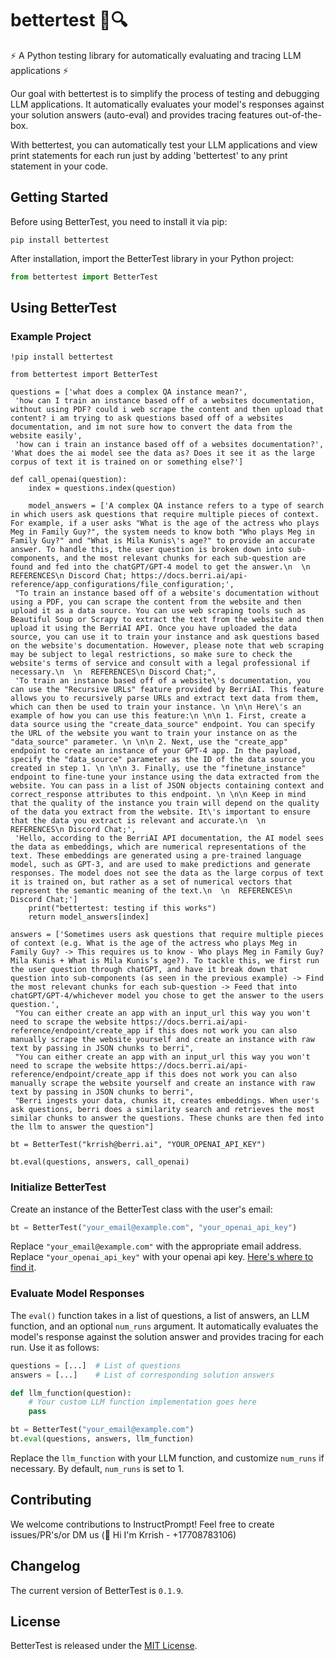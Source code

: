 # bettertest 📝🔍

⚡ A Python testing library for automatically evaluating and tracing LLM applications ⚡

Our goal with bettertest is to simplify the process of testing and debugging LLM applications. It automatically evaluates your model's responses against your solution answers (auto-eval) and provides tracing features out-of-the-box.

With bettertest, you can automatically test your LLM applications and view print statements for each run just by adding 'bettertest' to any print statement in your code.

## Getting Started

Before using BetterTest, you need to install it via pip:

```
pip install bettertest
```

After installation, import the BetterTest library in your Python project:

```python
from bettertest import BetterTest
```
## Using BetterTest

### Example Project 

```
!pip install bettertest

from bettertest import BetterTest

questions = ['what does a complex QA instance mean?',
 'how can I train an instance based off of a websites documentation, without using PDF? could i web scrape the content and then upload that content? i am trying to ask questions based off of a websites documentation, and im not sure how to convert the data from the website easily',
 'how can i train an instance based off of a websites documentation?',
'What does the ai model see the data as? Does it see it as the large corpus of text it is trained on or something else?']

def call_openai(question):
    index = questions.index(question)

    model_answers = ['A complex QA instance refers to a type of search in which users ask questions that require multiple pieces of context. For example, if a user asks "What is the age of the actress who plays Meg in Family Guy?", the system needs to know both "Who plays Meg in Family Guy?" and "What is Mila Kunis\'s age?" to provide an accurate answer. To handle this, the user question is broken down into sub-components, and the most relevant chunks for each sub-question are found and fed into the chatGPT/GPT-4 model to get the answer.\n  \n  REFERENCES\n Discord Chat; https://docs.berri.ai/api-reference/app_configurations/file_configuration;',
 "To train an instance based off of a website's documentation without using a PDF, you can scrape the content from the website and then upload it as a data source. You can use web scraping tools such as Beautiful Soup or Scrapy to extract the text from the website and then upload it using the BerriAI API. Once you have uploaded the data source, you can use it to train your instance and ask questions based on the website's documentation. However, please note that web scraping may be subject to legal restrictions, so make sure to check the website's terms of service and consult with a legal professional if necessary.\n  \n  REFERENCES\n Discord Chat;",
 'To train an instance based off of a website\'s documentation, you can use the "Recursive URLs" feature provided by BerriAI. This feature allows you to recursively parse URLs and extract text data from them, which can then be used to train your instance. \n \n\n Here\'s an example of how you can use this feature:\n \n\n 1. First, create a data source using the "create_data_source" endpoint. You can specify the URL of the website you want to train your instance on as the "data_source" parameter. \n \n\n 2. Next, use the "create_app" endpoint to create an instance of your GPT-4 app. In the payload, specify the "data_source" parameter as the ID of the data source you created in step 1. \n \n\n 3. Finally, use the "finetune_instance" endpoint to fine-tune your instance using the data extracted from the website. You can pass in a list of JSON objects containing context and correct_response attributes to this endpoint. \n \n\n Keep in mind that the quality of the instance you train will depend on the quality of the data you extract from the website. It\'s important to ensure that the data you extract is relevant and accurate.\n  \n  REFERENCES\n Discord Chat;',
 'Hello, according to the BerriAI API documentation, the AI model sees the data as embeddings, which are numerical representations of the text. These embeddings are generated using a pre-trained language model, such as GPT-3, and are used to make predictions and generate responses. The model does not see the data as the large corpus of text it is trained on, but rather as a set of numerical vectors that represent the semantic meaning of the text.\n  \n  REFERENCES\n Discord Chat;']
    print("bettertest: testing if this works")
    return model_answers[index]

answers = ['Sometimes users ask questions that require multiple pieces of context (e.g. What is the age of the actress who plays Meg in Family Guy? -> This requires us to know - Who plays Meg in Family Guy? Mila Kunis + What is Mila Kunis’s age?). To tackle this, we first run the user question through chatGPT, and have it break down that question into sub-components (as seen in the previous example) -> Find the most relevant chunks for each sub-question -> Feed that into chatGPT/GPT-4/whichever model you chose to get the answer to the users question.',
 "You can either create an app with an input_url this way you won't need to scrape the website https://docs.berri.ai/api-reference/endpoint/create_app if this does not work you can also manually scrape the website yourself and create an instance with raw text by passing in JSON chunks to berri",
 "You can either create an app with an input_url this way you won't need to scrape the website https://docs.berri.ai/api-reference/endpoint/create_app if this does not work you can also manually scrape the website yourself and create an instance with raw text by passing in JSON chunks to berri",
 "Berri ingests your data, chunks it, creates embeddings. When user's ask questions, berri does a similarity search and retrieves the most similar chunks to answer the questions. These chunks are then fed into the llm to answer the question"]

bt = BetterTest("krrish@berri.ai", "YOUR_OPENAI_API_KEY")

bt.eval(questions, answers, call_openai)

```

### Initialize BetterTest

Create an instance of the BetterTest class with the user's email:

```python
bt = BetterTest("your_email@example.com", "your_openai_api_key")
```

Replace `"your_email@example.com"` with the appropriate email address.
Replace `"your_openai_api_key"` with your openai api key. [Here's where to find it](https://platform.openai.com/account/api-keys).

### Evaluate Model Responses

The `eval()` function takes in a list of questions, a list of answers, an LLM function, and an optional `num_runs` argument. It automatically evaluates the model's response against the solution answer and provides tracing for each run. Use it as follows:

```python
questions = [...]  # List of questions
answers = [...]    # List of corresponding solution answers

def llm_function(question):
    # Your custom LLM function implementation goes here
    pass

bt = BetterTest("your_email@example.com")
bt.eval(questions, answers, llm_function)
```

Replace the `llm_function` with your LLM function, and customize `num_runs` if necessary. By default, `num_runs` is set to 1.


## Contributing

We welcome contributions to InstructPrompt! Feel free to create issues/PR's/or DM us (👋 Hi I'm Krrish - +17708783106)

## Changelog

The current version of BetterTest is `0.1.9`.

## License

BetterTest is released under the [MIT License](https://github.com/bettertest/readme/blob/master/LICENSE).
